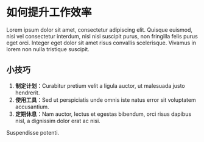 # 如何提升工作效率

Lorem ipsum dolor sit amet, consectetur adipiscing elit. Quisque euismod, nisi vel consectetur interdum, nisl nisi suscipit purus, non fringilla felis purus eget orci. Integer eget dolor sit amet risus convallis scelerisque. Vivamus in lorem non nulla tristique suscipit.

## 小技巧

1. **制定计划**：Curabitur pretium velit a ligula auctor, ut malesuada justo hendrerit.
2. **使用工具**：Sed ut perspiciatis unde omnis iste natus error sit voluptatem accusantium.
3. **定期休息**：Nam auctor, lectus et egestas bibendum, orci risus dapibus nisl, a dignissim dolor erat ac nisi.

Suspendisse potenti.

